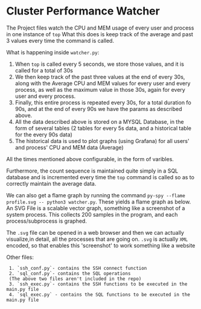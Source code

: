 # Cluster Performance Watcher
The Project files watch the CPU and MEM usage of every user and process in one instance of ```top```
What this does is keep track of the average and past 3 values every time the command is called.

What is happening inside ```watcher.py```:
  1. When ```top``` is called every 5 seconds, we store those values, and it is called for a total of 30s
  2. We then keep track of the past three values at the end of every 30s, along with the Average CPU and MEM values for every   user and every process, as well as the maximum value in those 30s, again for every user and every process.
  3. Finally, this entire process is repeated every 30s, for a total duration fo 90s, and at the end of every 90s we have the 
  params as described above. 
  4. All the data described above is stored on a MYSQL Database, in the form of several tables (2 tables for every 5s data,     and a historical table for the every 90s data)
  5. The historical data is used to plot graphs (using Grafana) for all users' and process' CPU and MEM data (Average)

All the times mentioned above configurable, in the form of varibles.

Furthermore, the count sequence is maintained quite simply in a SQL database and is incremented every time the ```top``` command is called so as to correctly maintain the average data.

We can also get a flame graph by running the command ```py-spy --flame profile.svg -- python3 watcher.py```. These yields a flame graph as below. An SVG File is a scalable vector graph, something like a screenshot of a system process. This collects 200 samples in the program, and each process/subprocess is graphed. 


The ```.svg``` file can be opened in a web browser and then we can actually visualize,in detail, all the processes that are going on. ```.svg``` is actually ```XML``` encoded, so that enables this 'screenshot' to work something like a website
 
 Other files:
 
     1. `ssh_conf.py`- contains the SSH connect function
     2. `sql_conf.py`- contains the SQL operations
     (The above two files aren't included in the repo)
     3. `ssh_exec.py`- contains the SSH functions to be executed in the main.py file
     4. `sql_exec.py` - contains the SQL functions to be executed in the main.py file
